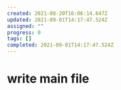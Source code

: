 ```yaml
---
created: 2021-08-20T16:06:14.647Z
updated: 2021-09-01T14:17:47.524Z
assigned: ""
progress: 0
tags: []
completed: 2021-09-01T14:17:47.524Z
---
```


# write main  file
